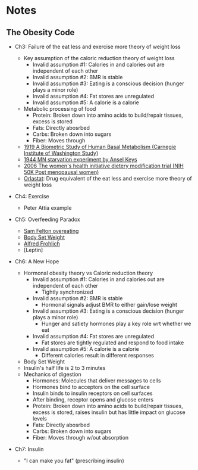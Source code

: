 

# Notes

## The Obesity Code

- Ch3: Failure of the eat less and exercise more theory of weight loss
  - Key assumption of the caloric reduction theory of weight loss
    - Invalid assumption #1: Calories in and calories out are independent of each other
    - Invalid assumption #2: BMR is stable
    - Invalid assumption #3: Eating is a conscious decision (hunger plays a minor role)
    - Invalid assumption #4: Fat stores are unregulated
    - Invalid assumption #5: A calorie is a calorie
  - Metabolic processing of food
    - Protein: Broken down into amino acids to build/repair tissues, excess is stored
    - Fats: Directly abosrbed
    - Carbs: Broken down into sugars
    - Fiber: Moves through
  - [1919 A Biometric Study of Human Basal Metabolism (Carnegie Institute of Washington Study)](https://www.ncbi.nlm.nih.gov/pmc/articles/PMC1091498)
  - [1944 MN starvation experiment by Ansel Keys](https://en.wikipedia.org/wiki/Minnesota_Starvation_Experiment)
  - [2006 The women's health initiative dietery modification trial (NIH 50K Post menopausal women)](https://pubmed.ncbi.nlm.nih.gov/16391215)
  - [Orlastat](https://medlineplus.gov/druginfo/meds/a601244.html): Drug equivalent of the eat less and exercise more theory of weight loss

- Ch4: Exercise
  - Peter Attia example

- Ch5: Overfeeding Paradox
  - [Sam Felton overeating](https://www.dietdoctor.com/what-happens-if-you-eat-5800-calories-daily-on-an-lchf-diet)
  - [Body Set Weight](https://www.healthline.com/health/set-point-theory#summary)
  - [Alfred Frohlich](https://en.wikipedia.org/wiki/Alfred_Fr%C3%B6hlich)
  - [Leptin]

- Ch6: A New Hope
  - Hormonal obesity theory vs Caloric reduction theory
    - Invalid assumption #1: Calories in and calories out are independent of each other
      - Tightly synchronized
    - Invalid assumption #2: BMR is stable
      - Hormonal signals adjust BMR to either gain/lose weight
    - Invalid assumption #3: Eating is a conscious decision (hunger plays a minor role)
      - Hunger and satiety hormones play a key role wrt whether we eat
    - Invalid assumption #4: Fat stores are unregulated
      - Fat stores are tightly regulated and respond to food intake
    - Invalid assumption #5: A calorie is a calorie
      - Different calories result in different responses
  - Body Set Weight
  - Insulin's half life is 2 to 3 minutes
  - Mechanics of digestion
    - Hormones: Molecules that deliver messages to cells
    - Hormones bind to acceptors on the cell surface
    - Insulin binds to insulin receptors on cell surfaces
    - After binding, receptor opens and glucose enters
    - Protein: Broken down into amino acids to build/repair tissues, excess is stored, raises insulin but has little impact on glucose levels
    - Fats: Directly abosrbed
    - Carbs: Broken down into sugars
    - Fiber: Moves through w/out absorption

- Ch7: Insulin
  - "I can make you fat" (prescribing insulin)
